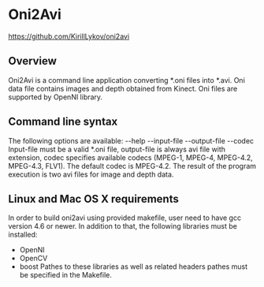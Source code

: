 Oni2Avi
============================

https://github.com/KirillLykov/oni2avi

Overview
--------

Oni2Avi is a command line application converting *.oni files into *.avi.
Oni data file contains images and depth obtained from Kinect. Oni files 
are supported by OpenNI library.

Command line syntax
--------------------------

The following options are available:
--help
--input-file
--output-file
--codec
Input-file must be a valid *.oni file, output-file is always avi file with extension,
codec specifies available codecs (MPEG-1, MPEG-4, MPEG-4.2, MPEG-4.3, FLV1). The default
codec is MPEG-4.2.
The result of the program execution is two avi files for image and depth data.

Linux and Mac OS X requirements
--------------------------

In order to build oni2avi using provided makefile, user need to have gcc version 4.6 or newer.
In addition to that, the following libraries must be installed:
* OpenNI
* OpenCV
* boost
Pathes to these libraries as well as related headers pathes must be specified in the Makefile.